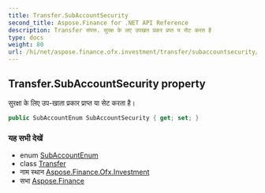 ```yaml
---
title: Transfer.SubAccountSecurity
second_title: Aspose.Finance for .NET API Reference
description: Transfer संपत्त. सुरक्ष के लए उपखत प्रकर प्रप्त य सेट करत है
type: docs
weight: 80
url: /hi/net/aspose.finance.ofx.investment/transfer/subaccountsecurity/
---
```

## Transfer.SubAccountSecurity property

सुरक्षा के लिए उप-खाता प्रकार प्राप्त या सेट करता है।

```csharp
public SubAccountEnum SubAccountSecurity { get; set; }
```

### यह सभी देखें

* enum [SubAccountEnum](../../subaccountenum/)
* class [Transfer](../)
* नाम स्थान [Aspose.Finance.Ofx.Investment](../../transfer/)
* सभा [Aspose.Finance](../../../)


